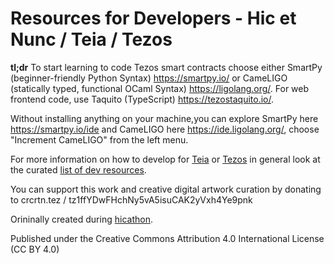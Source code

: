 # Resources for Developers - Hic et Nunc / Teia / Tezos 

**tl;dr**
To start learning to code Tezos smart contracts choose either SmartPy (beginner-friendly Python Syntax) https://smartpy.io/ or CameLIGO (statically typed, functional OCaml Syntax) https://ligolang.org/. For web frontend code, use Taquito (TypeScript) https://tezostaquito.io/.

Without installing anything on your machine,you can explore SmartPy here https://smartpy.io/ide and CameLIGO here https://ide.ligolang.org/, choose "Increment CameLIGO" from the left menu.

For more information on how to develop for [Teia](https://teia.art/) or [Tezos](https://tezos.com/) in general look at the curated [list of dev resources](list.md).

You can support this work and creative digital artwork curation by donating to crcrtn.tez / tz1ffYDwFHchNy5vA5isuCAK2yVxh4Ye9pnk

Orininally created during [hicathon](https://www.hicathon.xyz/).

Published under the Creative Commons Attribution 4.0 International License (CC BY 4.0)
